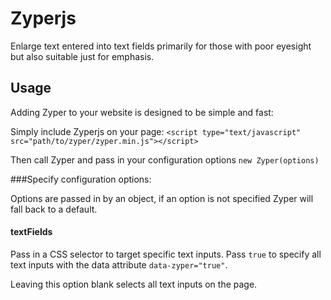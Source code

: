 # Zyperjs
Enlarge text entered into text fields primarily for those with poor eyesight but also suitable just for emphasis.

## Usage

Adding Zyper to your website is designed to be simple and fast:

Simply include Zyperjs on your page: `<script type="text/javascript" src="path/to/zyper/zyper.min.js"></script>`

Then call Zyper and pass in your configuration options `new Zyper(options)`

###Specify configuration options: 

Options are passed in by an object, if an option is not specified Zyper will fall back to a default.

#### textFields

Pass in a CSS selector to target specific text inputs.
Pass `true` to specify all text inputs with the data attribute `data-zyper="true"`.

Leaving this option blank selects all text inputs on the page.